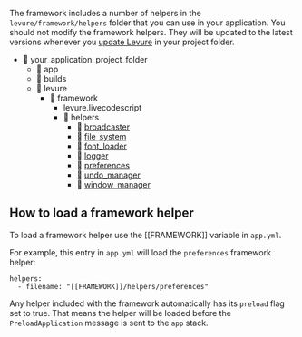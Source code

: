 The framework includes a number of helpers in the `levure/framework/helpers` folder that you can use in your application.  You should not modify the framework helpers. They will be updated to the latest versions whenever you [update Levure](Updating-Levure) in your project folder.

* :open_file_folder: your_application_project_folder
  - :file_folder: app
  - :file_folder: builds
  - :open_file_folder: levure
    - :open_file_folder: framework
      - levure.livecodescript
      - :open_file_folder: helpers
        - :file_folder: [broadcaster](helper-broadcaster)
        - :file_folder: [file_system](helper-file_system)
        - :file_folder: [font_loader](helper-font_loader)
        - :file_folder: [logger](helper-logger)
        - :file_folder: [preferences](helper-preferences)
        - :file_folder: [undo_manager](helper-undo_manager)
        - :file_folder: [window_manager](helper-window_manager)

## How to load a framework helper

To load a framework helper use the [[FRAMEWORK]] variable in `app.yml`.

For example, this entry in `app.yml` will load the `preferences` framework helper:

```
helpers:
  - filename: "[[FRAMEWORK]]/helpers/preferences"
```

Any helper included with the framework automatically has its `preload` flag set to true. That means the helper will be loaded before the `PreloadApplication` message is sent to the `app` stack.